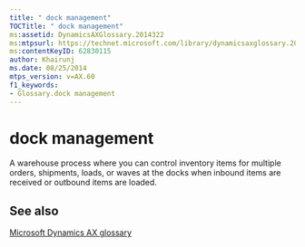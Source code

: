 ```yaml
---
title: " dock management"
TOCTitle: " dock management"
ms:assetid: DynamicsAXGlossary.2014322
ms:mtpsurl: https://technet.microsoft.com/library/dynamicsaxglossary.2014322(v=AX.60)
ms:contentKeyID: 62830115
author: Khairunj
ms.date: 08/25/2014
mtps_version: v=AX.60
f1_keywords:
- Glossary.dock management
---
```


# dock management

A warehouse process where you can control inventory items for multiple orders, shipments, loads, or waves at the docks when inbound items are received or outbound items are loaded.

## See also

[Microsoft Dynamics AX glossary](glossary/microsoft-dynamics-ax-glossary.md)

  


